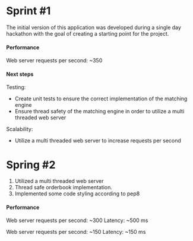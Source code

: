 # Sprint #1
The initial version of this application was developed during a single day hackathon with the goal of creating a starting point for the project.

#### Performance
Web server requests per second: ~350

#### Next steps
Testing:
- Create unit tests to ensure the correct implementation of the matching engine
- Ensure thread safety of the matching engine in order to utilize a multi threaded web server

Scalability:
- Utilize a multi threaded web server to increase requests per second

# Spring #2
1. Utilized a multi threaded web server 
2. Thread safe orderbook implementation.
3. Implemented some code styling according to pep8

#### Performance
Web server requests per second: ~300
Latency: ~500 ms

Web server requests per second: ~150
Latency: ~150 ms
